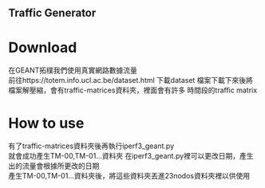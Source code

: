 ## Traffic Generator

# Download

在GEANT拓樸我們使用真實網路數據流量  
前往https://totem.info.ucl.ac.be/dataset.html 下載dataset
檔案下載下來後將檔案解壓縮，會有traffic-matrices資料夾，裡面會有許多
時間段的traffic matrix


# How to use

有了traffic-matrices資料夾後再執行iperf3_geant.py  
就會成功產生TM-00,TM-01...資料夾
在iperf3_geant.py裡可以更改日期，產生出的流量會根據所更改的日期  
產生TM-00,TM-01...資料夾後，將這些資料夾丟進23nodos資料夾裡以供使用
